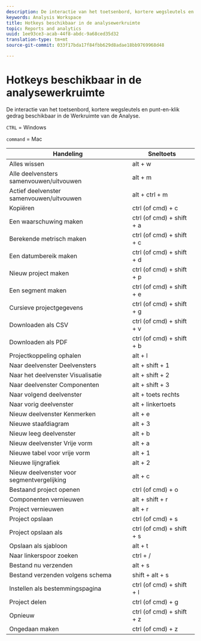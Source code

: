 ```yaml
---
description: De interactie van het toetsenbord, kortere wegsleutels en punt-en-klik gedrag beschikbaar in de Werkruimte van de Analyse.
keywords: Analysis Workspace
title: Hotkeys beschikbaar in de analysewerkruimte
topic: Reports and analytics
uuid: 1ee93ce3-acab-44f8-abdc-9a68ced35d32
translation-type: tm+mt
source-git-commit: 033f17bda17f84fbb629d8adae18bb9769968d48

---
```



# Hotkeys beschikbaar in de analysewerkruimte

De interactie van het toetsenbord, kortere wegsleutels en punt-en-klik gedrag beschikbaar in de Werkruimte van de Analyse.

`CTRL` = Windows

`command` = Mac

| Handeling | Sneltoets |
|---|---|
| Alles wissen | alt + w |
| Alle deelvensters samenvouwen/uitvouwen | alt + m |
| Actief deelvenster samenvouwen/uitvouwen | alt + ctrl + m |
| Kopiëren | ctrl (of cmd) + c |
| Een waarschuwing maken | ctrl (of cmd) + shift + a |
| Berekende metrisch maken | ctrl (of cmd) + shift + c |
| Een datumbereik maken | ctrl (of cmd) + shift + d |
| Nieuw project maken | ctrl (of cmd) + shift + p |
| Een segment maken | ctrl (of cmd) + shift + e |
| Cursieve projectgegevens | ctrl (of cmd) + shift + g |
| Downloaden als CSV | ctrl (of cmd) + shift + v |
| Downloaden als PDF | ctrl (of cmd) + shift + b |
| Projectkoppeling ophalen | alt + l |
| Naar deelvenster Deelvensters | alt + shift + 1 |
| Naar het deelvenster Visualisatie | alt + shift + 2 |
| Naar deelvenster Componenten | alt + shift + 3 |
| Naar volgend deelvenster | alt + toets rechts |
| Naar vorig deelvenster | alt + linkertoets |
| Nieuw deelvenster Kenmerken | alt + e |
| Nieuwe staafdiagram | alt + 3 |
| Nieuw leeg deelvenster | alt + b |
| Nieuw deelvenster Vrije vorm | alt + a |
| Nieuwe tabel voor vrije vorm | alt + 1 |
| Nieuwe lijngrafiek | alt + 2 |
| Nieuw deelvenster voor segmentvergelijking | alt + c |
| Bestaand project openen | ctrl (of cmd) + o |
| Componenten vernieuwen | alt + shift + r |
| Project vernieuwen | alt + r |
| Project opslaan | ctrl (of cmd) + s |
| Project opslaan als | ctrl (of cmd) + shift + s |
| Opslaan als sjabloon | alt + t |
| Naar linkerspoor zoeken | ctrl + / |
| Bestand nu verzenden | alt + s |
| Bestand verzenden volgens schema | shift + alt + s |
| Instellen als bestemmingspagina | ctrl (of cmd) + shift + l |
| Project delen | ctrl (of cmd) + g |
| Opnieuw | ctrl (of cmd) + shift + z |
| Ongedaan maken | ctrl (of cmd) + z |
